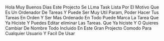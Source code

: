 Hola Muy Buenos Dias  Este Projecto Se LLma Task Lista Por El Motivo Que Es Un Ordenador De Tareas Y Puede Ser Muy Util Param,
Poder Hacer Tus Tareas En Orden Y Ser Mas Ordenado En Todo Puede Marca La Tarea Que Ya Hiciste Y Puedes Editar eliminar Las Tareas.
Que Ya hiciste Y O Quieres Cambiar De Nombre Todo Incluido En Este Gran Projecto 
Comodo Para Cualquier Usuario Y Facil De Usar
